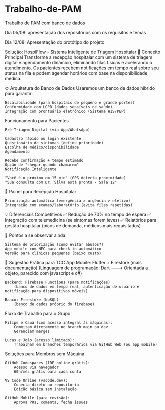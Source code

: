 # Trabalho-de-PAM
Trabalho de PAM com banco de dados 



Dia 05/08:
	apresentação dos repositórios com os requisitos e temas

Dia 12/08:
	Apresentação do protótipo do projeto



Solução: HospiFlow - Sistema Inteligente de Triagem Hospitalar
	📌 Conceito Principal
	Transforme a recepção hospitalar com um sistema de triagem digital e agendamento dinâmico, eliminando filas físicas e acelerando o atendimento. 
	Os pacientes recebem notificações em tempo real sobre seu status na fila e podem agendar horários com base na disponibilidade médica.

⚙️ Arquitetura do Banco de Dados
	Usaremos um banco de dados híbrido para garantir:

	Escalabilidade (para hospitais de pequeno e grande portes)
	Conformidade com LGPD (dados sensíveis de saúde)
	Integração com prontuário eletrônico (Sistema HIS/PEP)



Funcionamento para Pacientes

	Pré-Triagem Digital (via App/WhatsApp)

	Cadastro rápido ou login existente
	Questionário de sintomas (define prioridade)
	Escolha de médico/disponibilidade
	Agendamento

	Recebe confirmação + tempo estimado
	Opção de "chegar quando chamarem"
	Notificação Inteligente

	"Você é o próximo em 15 min" (GPS detecta proximidade)
	"Sua consulta com Dr. Silva está pronta - Sala 12"

🏥 Painel para Recepção Hospitalar

	Priorização automática (emergência > urgência > eletivo)
	Integração com exames/laboratório (evita filas repetidas)

💡 Diferenciais Competitivos
	✅ Redução de 70% no tempo de espera
	✅ Integração com telemedicina (se sintomas forem leves)
	✅ Relatórios para gestão hospitalar (picos de demanda, médicos mais requisitados)

🔹 Pontos a se observar ainda:

	Sistema de priorização (como evitar abusos?)
	App mobile com NFC para check-in automático
	Versão para clínicas pequenas (baixo custo)




📍 Sugestão Prática para TCC
	App Mobile: Flutter + Firestore (mais documentação)
		(Linguagem de programação: Dart ---> Orientada a objeto, parecido com javascript e c#)

	Backend: Firebase Functions (para notificações)
		(banco de dados em tempo real, autenticação de usuário e notificação para dispositivos móveis)

	Banco: Firestore (NoSQL)
		(banco de dados próprio do firebase)




Fluxo de Trabalho para o Grupo:

	Filipe e Cauã (com acesso integral às máquinas):
		Commitam diretamente no branch main ou dev
		Gerenciam merges
  
	Lucas e João (acesso limitado):
		Trabalham em branches temporários via GitHub Web (ou app mobile)

Soluções para Membros sem Máquina

	GitHub Codespaces (IDE online grátis):
		Acesso via navegador
		60h/mês grátis para cada conta
  
	VS Code Online (vscode.dev):
		Conecta direto ao repositório
		Edição básica sem instalação
  
	GitHub Mobile (para revisão):
		Aprova PRs, comenta, fecha issues
